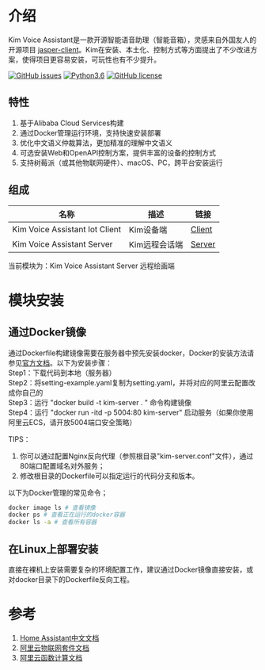 # 介绍 

Kim Voice Assistant是一款开源智能语音助理（智能音箱），灵感来自外国友人的开源项目 [jasper-client](http://jasperproject.github.io/)。Kim在安装、本土化、控制方式等方面提出了不少改进方案，使得项目更容易安装，可玩性也有不少提升。

[![GitHub issues](https://img.shields.io/github/issues/tenstone/kim-voice-assistant-iot-client.svg)](https://github.com/tenstone/kim-voice-assistant-iot-client/issues)
[![Python3.6](https://img.shields.io/badge/python3.6-green-brightgreen.svg)](https://www.python.org)
[![GitHub license](https://img.shields.io/github/license/tenstone/kim-voice-assistant-iot-client.svg)](https://github.com/tenstone/kim-voice-assistant-iot-client/blob/master/LICENSE)


## 特性

1. 基于Alibaba Cloud Services构建
1. 通过Docker管理运行环境，支持快速安装部署
1. 优化中文语义仲裁算法，更加精准的理解中文语义
2. 可选安装Web和OpenAPI控制方案，提供丰富的设备的控制方式
2. 支持树莓派（或其他物联网硬件）、macOS、PC，跨平台安装运行

## 组成

| 名称 | 描述 | 链接 |
|----|----|----|
| Kim Voice Assistant Iot Client | Kim设备端 | [Client](https://github.com/tenstone/kim-voice-assistant-iot-client) |
| Kim Voice Assistant Server | Kim远程会话端 | [Server](https://github.com/tenstone/kim-voice-assistant-server) |

当前模块为：Kim Voice Assistant Server 远程绘画端

# 模块安装

## 通过Docker镜像
通过Dockerfile构建镜像需要在服务器中预先安装docker，Docker的安装方法请参见[官方文档](https://docs.docker.com/install/)。以下为安装步骤：<br>
Step1：下载代码到本地（服务器） <br>
Step2：将setting-example.yaml复制为setting.yaml，并将对应的阿里云配置改成你自己的 <br>
Step3：运行 "docker build -t kim-server . " 命令构建镜像 <br>
Step4：运行 "docker run -itd -p 5004:80 kim-server" 启动服务（如果你使用阿里云ECS，请开放5004端口安全策略） <br>

TIPS：
1. 你可以通过配置Nginx反向代理（参照根目录"kim-server.conf"文件），通过80端口配置域名对外服务；
1. 修改根目录的Dockerfile可以指定运行的代码分支和版本。

以下为Docker管理的常见命令；
```bash
docker image ls # 查看镜像
docker ps # 查看正在运行的docker容器
docker ls -a # 查看所有容器
```

## 在Linux上部署安装
直接在裸机上安装需要复杂的环境配置工作，建议通过Docker镜像直接安装，或对docker目录下的Dockerfile反向工程。

# 参考

1. [Home Assistant中文文档](https://home-assistant-china.github.io)
1. [阿里云物联网套件文档](https://help.aliyun.com/product/30520.html?spm=5176.11065259.1996646101.3.5bb13cb4OI00HP)
1. [阿里云函数计算文档](https://help.aliyun.com/product/50980.html?spm=5176.11065259.1996646101.3.4aa04c2aAfJh0W)






